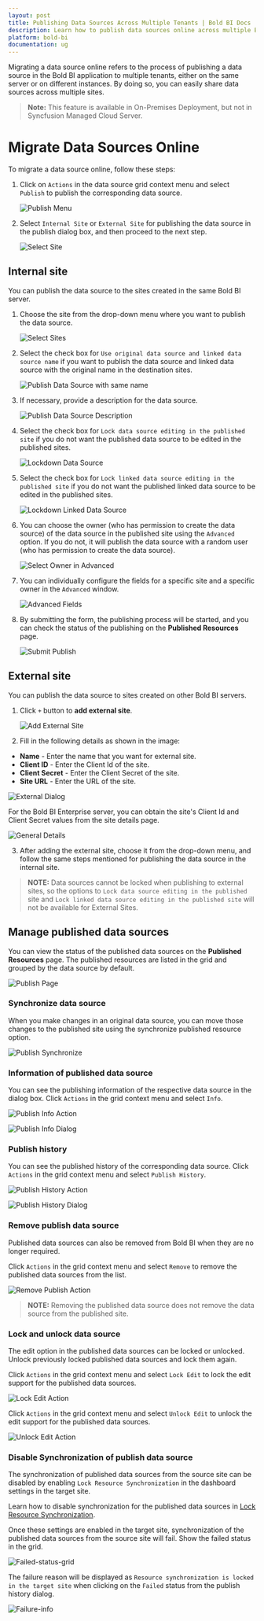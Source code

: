 ```yaml
---
layout: post
title: Publishing Data Sources Across Multiple Tenants | Bold BI Docs
description: Learn how to publish data sources online across multiple Bold BI tenants, deployed on your servers, either on the same machine or on different instances.
platform: bold-bi
documentation: ug
---
```


Migrating a data source online refers to the process of publishing a data source in the Bold BI application to multiple tenants, either on the same server or on different instances. By doing so, you can easily share data sources across multiple sites.

> **Note:** This feature is available in On-Premises Deployment, but not in Syncfusion Managed Cloud Server.

# Migrate Data Sources Online
To migrate a data source online, follow these steps:

1. Click on `Actions` in the data source grid context menu and select `Publish` to publish the corresponding data source.

   ![Publish Menu](/static/assets/resource-migration/migrate-data-sources-online/images/publish-datasource.png#width=55%)
	
2. Select `Internal Site` or `External Site` for publishing the data source in the publish dialog box, and then proceed to the next step.

   ![Select Site](/static/assets/resource-migration/migrate-data-sources-online/images/select-site.png#width=55%)

## Internal site

You can publish the data source to the sites created in the same Bold BI server.

1. Choose the site from the drop-down menu where you want to publish the data source.

   ![Select Sites](/static/assets/resource-migration/migrate-data-sources-online/images/select-sites.png#width=55%)

2. Select the check box for `Use original data source and linked data source name` if you want to publish the data source and linked data source with the original name in the destination sites.

   ![Publish Data Source with same name](/static/assets/resource-migration/migrate-data-sources-online/images/publish-datasource-with-source-name.png#width=55%)

3. If necessary, provide a description for the data source.

   ![Publish Data Source Description](/static/assets/resource-migration/migrate-data-sources-online/images/publish-datasource-description.png#width=55%)

4. Select the check box for `Lock data source editing in the published site` if you do not want the published data source to be edited in the published sites.

   ![Lockdown Data Source](/static/assets/resource-migration/migrate-data-sources-online/images/lockdown-datasource.png#width=55%)

5. Select the check box for `Lock linked data source editing in the published site` if you do not want the published linked data source to be edited in the published sites.

   ![Lockdown Linked Data Source](/static/assets/resource-migration/migrate-data-sources-online/images/lockdown-linked-datasource.png#width=55%)

6. You can choose the owner (who has permission to create the data source) of the data source in the published site using the `Advanced` option. If you do not, it will publish the data source with a random user (who has permission to create the data source).

   ![Select Owner in Advanced](/static/assets/resource-migration/migrate-data-sources-online/images/advanced-owner.png#width=55%)

7. You can individually configure the fields for a specific site and a specific owner in the `Advanced` window.

   ![Advanced Fields](/static/assets/resource-migration/migrate-data-sources-online/images/advanced-field.png#width=55%)

8. By submitting the form, the publishing process will be started, and you can check the status of the publishing on the **Published Resources** page.

    ![Submit Publish](/static/assets/resource-migration/migrate-data-sources-online/images/submit-publish.png#width=55%)

## External site

You can publish the data source to sites created on other Bold BI servers.

1. Click `+` button to **add external site**.

   ![Add External Site](/static/assets/resource-migration/migrate-data-sources-online/images/add-external-site.png#width=55%)
 
2. Fill in the following details as shown in the image:

  * **Name** - Enter the name that you want for external site.
  * **Client ID** - Enter the Client Id of the site. 
  * **Client Secret** - Enter the Client Secret of the site.
  * **Site URL** - Enter the URL of the site.

  ![External Dialog](/static/assets/resource-migration/migrate-data-sources-online/images/external-site-dialog.png#width=55%)

  For the Bold BI Enterprise server, you can obtain the site's Client Id and Client Secret values from the site details page.

  ![General Details](/static/assets/resource-migration/migrate-dashboards-online/images/general-details.png)

3. After adding the external site, choose it from the drop-down menu, and follow the same steps mentioned for publishing the data source in the internal site.
  
> **NOTE:** Data sources cannot be locked when publishing to external sites, so the options to `Lock data source editing in the published` site and `Lock linked data source editing in the published site` will not be available for External Sites.

## Manage published data sources

You can view the status of the published data sources on the **Published Resources** page. The published resources are listed in the grid and grouped by the data source by default.

![Publish Page](/static/assets/resource-migration/migrate-data-sources-online/images/publish-page.png)

### Synchronize data source

When you make changes in an original data source, you can move those changes to the published site using the synchronize published resource option.

![Publish Synchronize](/static/assets/resource-migration/migrate-data-sources-online/images/publish-synchronize.png)

### Information of published data source

You can see the publishing information of the respective data source in the dialog box. Click `Actions` in the grid context menu and select `Info`.

![Publish Info Action](/static/assets/resource-migration/migrate-data-sources-online/images/publish-info-action.png)

![Publish Info Dialog](/static/assets/resource-migration/migrate-data-sources-online/images/publish-info-dialog.png#width=55%)

### Publish history

You can see the published history of the corresponding data source. Click `Actions` in the grid context menu and select `Publish History`.

![Publish History Action](/static/assets/resource-migration/migrate-data-sources-online/images/publish-history.png)

![Publish History Dialog](/static/assets/resource-migration/migrate-data-sources-online/images/publish-history-dialog.png#width=75%)

### Remove publish data source

Published data sources can also be removed from Bold BI when they are no longer required.

Click `Actions` in the grid context menu and select `Remove` to remove the published data sources from the list.

![Remove Publish Action](/static/assets/resource-migration/migrate-data-sources-online/images/publish-remove-action.png)

> **NOTE:** Removing the published data source does not remove the data source from the published site.

### Lock and unlock data source

The edit option in the published data sources can be locked or unlocked. Unlock previously locked published data sources and lock them again.

Click `Actions` in the grid context menu and select `Lock Edit` to lock the edit support for the published data sources.

![Lock Edit Action](/static/assets/resource-migration/migrate-data-sources-online/images/publish-datasource-lockedit.png)

Click `Actions` in the grid context menu and select `Unlock Edit` to unlock the edit support for the published data sources.

![Unlock Edit Action](/static/assets/resource-migration/migrate-data-sources-online/images/publish-datasource-unlockedit.png)

### Disable Synchronization of publish data source

The synchronization of published data sources from the source site can be disabled by enabling `Lock Resource Synchronization` in the dashboard settings in the target site.

Learn how to disable synchronization for the published data sources in [Lock Resource Synchronization](/site-administration/dashboard-settings/lock-resource-synchronization/).

Once these settings are enabled in the target site, synchronization of the published data sources from the source site will fail. Show the failed status in the grid.

![Failed-status-grid](/static/assets/resource-migration/migrate-data-sources-online/images/datasource-failed-status.png)

The failure reason will be displayed as `Resource synchronization is locked in the target site` when clicking on the `Failed` status from the publish history dialog.

![Failure-info](/static/assets/resource-migration/migrate-data-sources-online/images/failure-info-history.png)